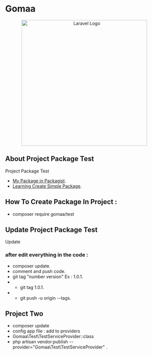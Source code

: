 # Gomaa


<p align="center"><a href="https://laravel.com" target="_blank"><img src="https://raw.githubusercontent.com/laravel/art/master/logo-lockup/5%20SVG/2%20CMYK/1%20Full%20Color/laravel-logolockup-cmyk-red.svg" width="400" alt="Laravel Logo"></a></p>

## About Project Package Test
Project Package Test

- [My Package in Packagist](https://packagist.org/users/mohamedahmedgomaa/packages).
- [Learning Create Simple Package](https://medium.com/@francismacugay/build-your-own-laravel-package-in-10-minutes-using-composer-867e8ef875dd).

## How To Create Package In Project :
- composer require gomaa/test


## Update Project Package Test
Update

### after edit everything in the code :
- composer update.
- comment and push code.
- git tag "number version" Ex : 1.0.1.
- - git tag 1.0.1.
- -  git push -u origin --tags.


## Project Two 

- composer update
- config app file : add to providers 
- Gomaa\Test\TestServiceProvider::class
-  php artisan vendor:publish --provider="Gomaa\Test\TestServiceProvider" .
